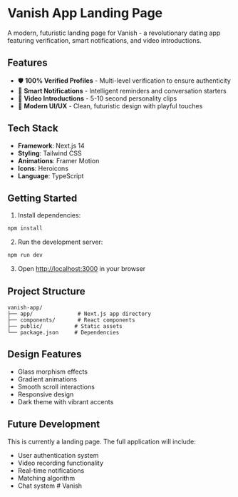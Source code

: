 # Vanish App Landing Page

A modern, futuristic landing page for Vanish - a revolutionary dating app featuring verification, smart notifications, and video introductions.

## Features

- 🛡️ **100% Verified Profiles** - Multi-level verification to ensure authenticity
- 🔔 **Smart Notifications** - Intelligent reminders and conversation starters
- 🎥 **Video Introductions** - 5-10 second personality clips
- 🎨 **Modern UI/UX** - Clean, futuristic design with playful touches

## Tech Stack

- **Framework**: Next.js 14
- **Styling**: Tailwind CSS
- **Animations**: Framer Motion
- **Icons**: Heroicons
- **Language**: TypeScript

## Getting Started

1. Install dependencies:
```bash
npm install
```

2. Run the development server:
```bash
npm run dev
```

3. Open [http://localhost:3000](http://localhost:3000) in your browser

## Project Structure

```
vanish-app/
├── app/              # Next.js app directory
├── components/       # React components
├── public/          # Static assets
└── package.json     # Dependencies
```

## Design Features

- Glass morphism effects
- Gradient animations
- Smooth scroll interactions
- Responsive design
- Dark theme with vibrant accents

## Future Development

This is currently a landing page. The full application will include:
- User authentication system
- Video recording functionality
- Real-time notifications
- Matching algorithm
- Chat system # Vanish
